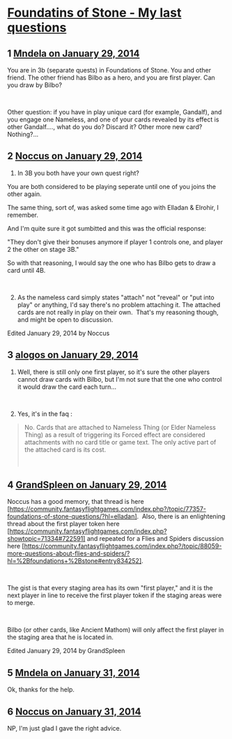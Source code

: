 # [Foundatins of Stone - My last questions](https://community.fantasyflightgames.com/topic/98024-foundatins-of-stone-my-last-questions/)

## 1 [Mndela on January 29, 2014](https://community.fantasyflightgames.com/topic/98024-foundatins-of-stone-my-last-questions/?do=findComment&comment=967700)

You are in 3b (separate quests) in Foundations of Stone. You and other friend. The other friend has Bilbo as a hero, and you are first player. Can you draw by Bilbo?

 

Other question: if you have in play unique card (for example, Gandalf), and you engage one Nameless, and one of your cards revealed by its effect is other Gandalf...., what do you do? Discard it? Other more new card? Nothing?...

## 2 [Noccus on January 29, 2014](https://community.fantasyflightgames.com/topic/98024-foundatins-of-stone-my-last-questions/?do=findComment&comment=967737)

1. In 3B you both have your own quest right?

You are both considered to be playing seperate until one of you joins the other again.

The same thing, sort of, was asked some time ago with Elladan & Elrohir, I remember.

And I'm quite sure it got sumbitted and this was the official response:

"They don't give their bonuses anymore if player 1 controls one, and player 2 the other on stage 3B."

So with that reasoning, I would say the one who has Bilbo gets to draw a card until 4B.

 

2. As the nameless card simply states "attach" not "reveal" or "put into play" or anything, I'd say there's no problem attaching it. The attached cards are not really in play on their own.  That's my reasoning though, and might be open to discussion.

Edited January 29, 2014 by Noccus

## 3 [alogos on January 29, 2014](https://community.fantasyflightgames.com/topic/98024-foundatins-of-stone-my-last-questions/?do=findComment&comment=967781)

1. Well, there is still only one first player, so it's sure the other players cannot draw cards with Bilbo, but I'm not sure that the one who control it would draw the card each turn...

 

2. Yes, it's in the faq :

> No. Cards that are attached to Nameless Thing (or
> Elder Nameless Thing) as a result of triggering its
> Forced effect are considered attachments with no card
> title or game text. The only active part of the attached
> card is its cost.
> 
>  

## 4 [GrandSpleen on January 29, 2014](https://community.fantasyflightgames.com/topic/98024-foundatins-of-stone-my-last-questions/?do=findComment&comment=967928)

Noccus has a good memory, that thread is here [https://community.fantasyflightgames.com/index.php?/topic/77357-foundations-of-stone-questions/?hl=elladan].  Also, there is an enlightening thread about the first player token here [https://community.fantasyflightgames.com/index.php?showtopic=71334#722591] and repeated for a Flies and Spiders discussion here [https://community.fantasyflightgames.com/index.php?/topic/88059-more-questions-about-flies-and-spiders/?hl=%2Bfoundations+%2Bstone#entry834252].

 

The gist is that every staging area has its own "first player," and it is the next player in line to receive the first player token if the staging areas were to merge.

 

Bilbo (or other cards, like Ancient Mathom) will only affect the first player in the staging area that he is located in.  

Edited January 29, 2014 by GrandSpleen

## 5 [Mndela on January 31, 2014](https://community.fantasyflightgames.com/topic/98024-foundatins-of-stone-my-last-questions/?do=findComment&comment=969376)

Ok, thanks for the help.

## 6 [Noccus on January 31, 2014](https://community.fantasyflightgames.com/topic/98024-foundatins-of-stone-my-last-questions/?do=findComment&comment=969676)

NP, I'm just glad I gave the right advice.

